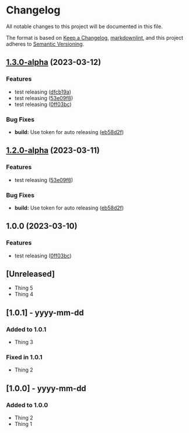 # Changelog

All notable changes to this project will be documented in this file.

The format is based on [Keep a Changelog](https://keepachangelog.com/en/1.0.0/),
[markdownlint](https://dlaa.me/markdownlint/),
and this project adheres to [Semantic Versioning](https://semver.org/spec/v2.0.0.html).

## [1.3.0-alpha](https://github.com/evantill/plantuml-cheerpj/compare/v1.2.0-alpha...v1.3.0-alpha) (2023-03-12)


### Features

* test releasing ([dfcb19a](https://github.com/evantill/plantuml-cheerpj/commit/dfcb19aa5146cdd04668e9ea13acb1e7faf63a4f))
* test releasing ([53e09f8](https://github.com/evantill/plantuml-cheerpj/commit/53e09f87d5406edd862a79a5b01517662b84c5fd))
* test releasing ([0ff03bc](https://github.com/evantill/plantuml-cheerpj/commit/0ff03bc7a4f3a5bf2989135bb7863de4ed39b834))


### Bug Fixes

* **build:** Use token for auto releasing ([eb58d2f](https://github.com/evantill/plantuml-cheerpj/commit/eb58d2fe71cf22821501863660335f0b0d0d5457))

## [1.2.0-alpha](https://github.com/evantill/plantuml-cheerpj/compare/v1.1.0-alpha...v1.2.0-alpha) (2023-03-11)


### Features

* test releasing ([53e09f8](https://github.com/evantill/plantuml-cheerpj/commit/53e09f87d5406edd862a79a5b01517662b84c5fd))


### Bug Fixes

* **build:** Use token for auto releasing ([eb58d2f](https://github.com/evantill/plantuml-cheerpj/commit/eb58d2fe71cf22821501863660335f0b0d0d5457))

## 1.0.0 (2023-03-10)


### Features

* test releasing ([0ff03bc](https://github.com/evantill/plantuml-cheerpj/commit/0ff03bc7a4f3a5bf2989135bb7863de4ed39b834))

## [Unreleased]

- Thing 5
- Thing 4

## [1.0.1] - yyyy-mm-dd

### Added to 1.0.1

- Thing 3

### Fixed in 1.0.1

- Thing 2

## [1.0.0] - yyyy-mm-dd

### Added to 1.0.0

- Thing 2
- Thing 1
